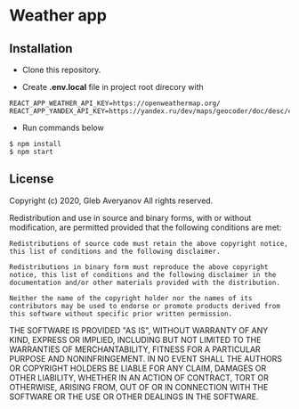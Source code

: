 # Weather app

## Installation

- Clone this repository.

- Create **.env.local** file in project root direcory with 
```
REACT_APP_WEATHER_API_KEY=https://openweathermap.org/
REACT_APP_YANDEX_API_KEY=https://yandex.ru/dev/maps/geocoder/doc/desc/concepts/about.html
```
- Run commands below
```shell
$ npm install
$ npm start
```

## License

Copyright (c) 2020, Gleb Averyanov All rights reserved.

Redistribution and use in source and binary forms, with or without modification, are permitted provided that the following conditions are met:

    Redistributions of source code must retain the above copyright notice, this list of conditions and the following disclaimer.

    Redistributions in binary form must reproduce the above copyright notice, this list of conditions and the following disclaimer in the documentation and/or other materials provided with the distribution.

    Neither the name of the copyright holder nor the names of its contributors may be used to endorse or promote products derived from this software without specific prior written permission.

THE SOFTWARE IS PROVIDED "AS IS", WITHOUT WARRANTY OF ANY KIND, EXPRESS OR IMPLIED, INCLUDING BUT NOT LIMITED TO THE WARRANTIES OF MERCHANTABILITY, FITNESS FOR A PARTICULAR PURPOSE AND NONINFRINGEMENT. IN NO EVENT SHALL THE AUTHORS OR COPYRIGHT HOLDERS BE LIABLE FOR ANY CLAIM, DAMAGES OR OTHER LIABILITY, WHETHER IN AN ACTION OF CONTRACT, TORT OR OTHERWISE, ARISING FROM, OUT OF OR IN CONNECTION WITH THE SOFTWARE OR THE USE OR OTHER DEALINGS IN THE SOFTWARE.
